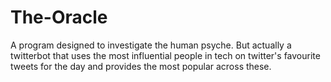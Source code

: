 # The-Oracle
A program designed to investigate the human psyche. But actually a twitterbot that uses the most influential people in tech on twitter's favourite tweets for the day and provides the most popular across these.

